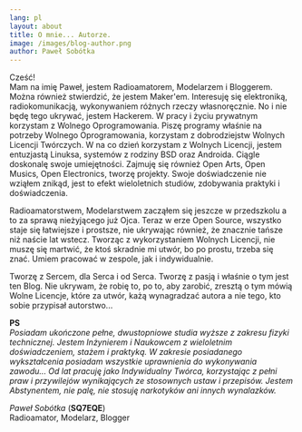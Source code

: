 ```yaml
---
lang: pl
layout: about
title: O mnie... Autorze.
image: /images/blog-author.png
author: Paweł Sobótka
---
```


Cześć!  
Mam na imię Paweł, jestem Radioamatorem, Modelarzem i Bloggerem. Można również stwierdzić, że jestem Maker'em. Interesuję się elektroniką, radiokomunikacją, wykonywaniem różnych rzeczy własnoręcznie. No i nie będę tego ukrywać, jestem Hackerem. W pracy i życiu prywatnym korzystam z Wolnego Oprogramowania. Piszę programy właśnie na potrzeby Wolnego Oprogramowania, korzystam z dobrodziejstw Wolnych Licencji Twórczych. W na co dzień korzystam z Wolnych Licencji, jestem entuzjastą Linuksa, systemów z rodziny BSD oraz Androida. Ciągle doskonalę swoje umiejętności. Zajmuję się również Open Arts, Open Musics, Open Electronics, tworzę projekty. Swoje doświadczenie nie wziąłem znikąd, jest to efekt wieloletnich studiów, zdobywania praktyki i doświadczenia. 

Radioamatorstwem, Modelarstwem zacząłem się jeszcze w przedszkolu a to za sprawą nieżyjącego już Ojca. Teraz w erze Open Source, wszystko staje się łatwiejsze i prostsze, nie ukrywając również, że znacznie tańsze niż naście lat wstecz. Tworząc z wykorzystaniem Wolnych Licencji, nie muszę się martwić, że ktoś skradnie mi utwór, bo po prostu, trzeba się znać. Umiem pracować w zespole, jak i indywidualnie.

Tworzę z Sercem, dla Serca i od Serca. Tworzę z pasją i właśnie o tym jest ten Blog. Nie ukrywam, że robię to, po to, aby zarobić, zresztą o tym mówią Wolne Licencje, które za utwór, każą wynagradzać autora a nie tego, kto sobie przypisał autorstwo...

**PS**  
_Posiadam ukończone pełne, dwustopniowe studia wyższe z zakresu fizyki technicznej. Jestem Inżynierem i Naukowcem z wieloletnim doświadczeniem, stażem i praktyką. W zakresie posiadanego wykształcenia posiadam wszystkie uprawnienia do wykonywania zawodu... Od lat pracuję jako Indywidualny Twórca, korzystając z pełni praw i przywilejów wynikających ze stosownych ustaw i przepisów. Jestem Abstynentem, nie palę, nie stosuję narkotyków ani innych wynalazków._

_Paweł Sobótka_ (**SQ7EQE**)  
Radioamator, Modelarz, Blogger

